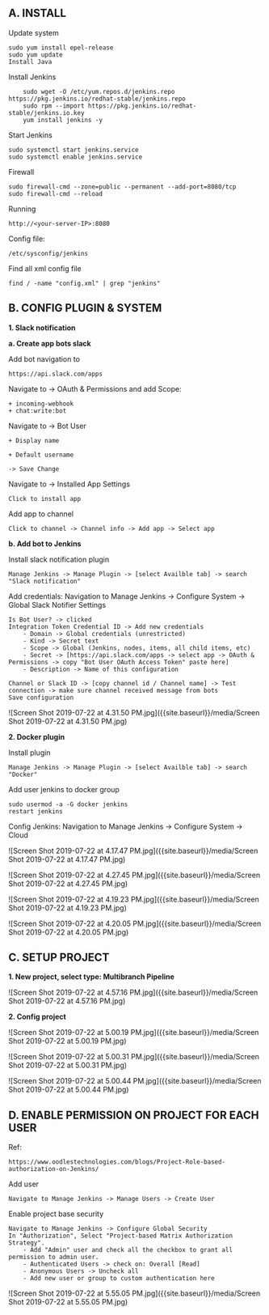 ## A. INSTALL

Update system

	sudo yum install epel-release
	sudo yum update
	Install Java
    
Install Jenkins
```
    sudo wget -O /etc/yum.repos.d/jenkins.repo https://pkg.jenkins.io/redhat-stable/jenkins.repo
    sudo rpm --import https://pkg.jenkins.io/redhat-stable/jenkins.io.key
    yum install jenkins -y
```    
    
Start Jenkins

	sudo systemctl start jenkins.service
	sudo systemctl enable jenkins.service
    
Firewall

	sudo firewall-cmd --zone=public --permanent --add-port=8080/tcp
	sudo firewall-cmd --reload
    
Running

	http://<your-server-IP>:8080
  
Config file:

	/etc/sysconfig/jenkins
    
Find all xml config file

	find / -name "config.xml" | grep "jenkins"

## B. CONFIG PLUGIN & SYSTEM

**1. Slack notification**

**a. Create app bots slack**

Add bot navigation to 

	https://api.slack.com/apps

Navigate to -> OAuth & Permissions and add Scope: 
	
    + incoming-webhook
    + chat:write:bot

Navigate to -> Bot User

	+ Display name
    
    + Default username
    
    -> Save Change
    
    
    
Navigate to -> Installed App Settings

	Click to install app

Add app to channel
		
	Click to channel -> Channel info -> Add app -> Select app

**b. Add bot to Jenkins**

Install slack notification plugin
	
    Manage Jenkins -> Manage Plugin -> [select Availble tab] -> search "Slack notification"
	
Add credentials:  Navigation to Manage Jenkins -> Configure System -> Global Slack Notifier Settings
	
    
	Is Bot User? -> clicked
	Integration Token Credential ID -> Add new credentials
		- Domain -> Global credentials (unrestricted)
		- Kind -> Secret text
		- Scope -> Global (Jenkins, nodes, items, all child items, etc)
		- Secret -> [https://api.slack.com/apps -> select app -> OAuth & Permissions -> copy "Bot User OAuth Access Token" paste here]
		- Description -> Name of this configuration

	Channel or Slack ID -> [copy channel id / Channel name] -> Test connection -> make sure channel received message from bots
	Save configuration

![Screen Shot 2019-07-22 at 4.31.50 PM.jpg]({{site.baseurl}}/media/Screen Shot 2019-07-22 at 4.31.50 PM.jpg)

**2. Docker plugin**

Install plugin
		
	Manage Jenkins -> Manage Plugin -> [select Availble tab] -> search "Docker"

Add user jenkins to docker group

	sudo usermod -a -G docker jenkins
	restart jenkins
    
Config Jenkins: Navigation to Manage Jenkins -> Configure System -> Cloud

![Screen Shot 2019-07-22 at 4.17.47 PM.jpg]({{site.baseurl}}/media/Screen Shot 2019-07-22 at 4.17.47 PM.jpg)

![Screen Shot 2019-07-22 at 4.27.45 PM.jpg]({{site.baseurl}}/media/Screen Shot 2019-07-22 at 4.27.45 PM.jpg)

![Screen Shot 2019-07-22 at 4.19.23 PM.jpg]({{site.baseurl}}/media/Screen Shot 2019-07-22 at 4.19.23 PM.jpg)

![Screen Shot 2019-07-22 at 4.20.05 PM.jpg]({{site.baseurl}}/media/Screen Shot 2019-07-22 at 4.20.05 PM.jpg)

## C. SETUP PROJECT

**1. New project, select type: Multibranch Pipeline**

![Screen Shot 2019-07-22 at 4.57.16 PM.jpg]({{site.baseurl}}/media/Screen Shot 2019-07-22 at 4.57.16 PM.jpg)

**2. Config project**

![Screen Shot 2019-07-22 at 5.00.19 PM.jpg]({{site.baseurl}}/media/Screen Shot 2019-07-22 at 5.00.19 PM.jpg)

![Screen Shot 2019-07-22 at 5.00.31 PM.jpg]({{site.baseurl}}/media/Screen Shot 2019-07-22 at 5.00.31 PM.jpg)

![Screen Shot 2019-07-22 at 5.00.44 PM.jpg]({{site.baseurl}}/media/Screen Shot 2019-07-22 at 5.00.44 PM.jpg)

## D. ENABLE PERMISSION ON PROJECT FOR EACH USER

Ref: 
	
    https://www.oodlestechnologies.com/blogs/Project-Role-based-authorization-on-Jenkins/

Add user

	Navigate to Manage Jenkins -> Manage Users -> Create User
    
Enable project base security
	
    Navigate to Manage Jenkins -> Configure Global Security
	In "Authorization", Select "Project-based Matrix Authorization Strategy". 
		- Add "Admin" user and check all the checkbox to grant all permission to admin user.
		- Authenticated Users -> check on: Overall [Read]
		- Anonymous Users -> Uncheck all
		- Add new user or group to custom authentication here
        
![Screen Shot 2019-07-22 at 5.55.05 PM.jpg]({{site.baseurl}}/media/Screen Shot 2019-07-22 at 5.55.05 PM.jpg)



